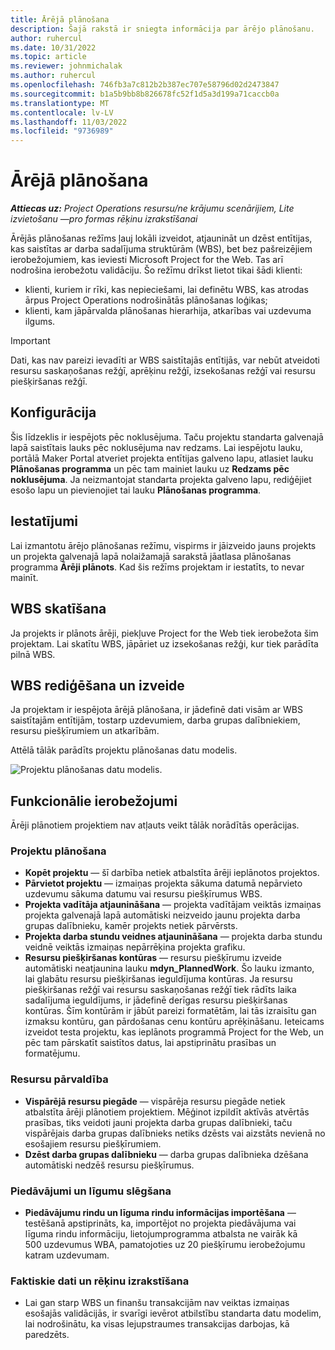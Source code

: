 ```yaml
---
title: Ārējā plānošana
description: Šajā rakstā ir sniegta informācija par ārējo plānošanu.
author: ruhercul
ms.date: 10/31/2022
ms.topic: article
ms.reviewer: johnmichalak
ms.author: ruhercul
ms.openlocfilehash: 746fb3a7c812b2b387ec707e58796d02d2473847
ms.sourcegitcommit: b1a5b9bb8b826678fc52f1d5a3d199a71caccb0a
ms.translationtype: MT
ms.contentlocale: lv-LV
ms.lasthandoff: 11/03/2022
ms.locfileid: "9736989"
---
```

# <a name="external-scheduling"></a>Ārējā plānošana

_**Attiecas uz:** Project Operations resursu/ne krājumu scenārijiem, Lite izvietošanu —pro formas rēķinu izrakstīšanai_

Ārējās plānošanas režīms ļauj lokāli izveidot, atjaunināt un dzēst entītijas, kas saistītas ar darba sadalījuma struktūrām (WBS), bet bez pašreizējiem ierobežojumiem, kas ieviesti Microsoft Project for the Web. Tas arī nodrošina ierobežotu validāciju. Šo režīmu drīkst lietot tikai šādi klienti:

- klienti, kuriem ir rīki, kas nepieciešami, lai definētu WBS, kas atrodas ārpus Project Operations nodrošinātās plānošanas loģikas;
- klienti, kam jāpārvalda plānošanas hierarhija, atkarības vai uzdevuma ilgums.

> [!IMPORTANT]
> Dati, kas nav pareizi ievadīti ar WBS saistītajās entītijās, var nebūt atveidoti resursu saskaņošanas režģī, aprēķinu režģī, izsekošanas režģī vai resursu piešķiršanas režģī.

## <a name="configuration"></a>Konfigurācija

Šis līdzeklis ir iespējots pēc noklusējuma. Taču projektu standarta galvenajā lapā saistītais lauks pēc noklusējuma nav redzams. Lai iespējotu lauku, portālā Maker Portal atveriet projekta entītijas galveno lapu, atlasiet lauku **Plānošanas programma** un pēc tam mainiet lauku uz **Redzams pēc noklusējuma**. Ja neizmantojat standarta projekta galveno lapu, rediģējiet esošo lapu un pievienojiet tai lauku **Plānošanas programma**.

## <a name="settings"></a>Iestatījumi

Lai izmantotu ārējo plānošanas režīmu, vispirms ir jāizveido jauns projekts un projekta galvenajā lapā nolaižamajā sarakstā jāatlasa plānošanas programma **Ārēji plānots**. Kad šis režīms projektam ir iestatīts, to nevar mainīt.

## <a name="viewing-the-wbs"></a>WBS skatīšana

Ja projekts ir plānots ārēji, piekļuve Project for the Web tiek ierobežota šim projektam. Lai skatītu WBS, jāpāriet uz izsekošanas režģi, kur tiek parādīta pilnā WBS.

## <a name="creating-and-editing-the-wbs"></a>WBS rediģēšana un izveide

Ja projektam ir iespējota ārējā plānošana, ir jādefinē dati visām ar WBS saistītajām entītijām, tostarp uzdevumiem, darba grupas dalībniekiem, resursu piešķīrumiem un atkarībām.

Attēlā tālāk parādīts projektu plānošanas datu modelis.

![Projektu plānošanas datu modelis.](media/projectplanningdatamodel.png)

## <a name="functional-limitations"></a>Funkcionālie ierobežojumi

Ārēji plānotiem projektiem nav atļauts veikt tālāk norādītās operācijas.

### <a name="project-planning"></a>Projektu plānošana

- **Kopēt projektu** — šī darbība netiek atbalstīta ārēji ieplānotos projektos.
- **Pārvietot projektu** — izmaiņas projekta sākuma datumā nepārvieto uzdevumu sākuma datumu vai resursu piešķīrumus WBS.
- **Projekta vadītāja atjaunināšana** — projekta vadītājam veiktās izmaiņas projekta galvenajā lapā automātiski neizveido jaunu projekta darba grupas dalībnieku, kamēr projekts netiek pārvērsts.
- **Projekta darba stundu veidnes atjaunināšana** — projekta darba stundu veidnē veiktās izmaiņas nepārrēķina projekta grafiku.
- **Resursu piešķiršanas kontūras** — resursu piešķīrumu izveide automātiski neatjaunina lauku **mdyn\_PlannedWork**. Šo lauku izmanto, lai glabātu resursu piešķiršanas ieguldījuma kontūras. Ja resursu piešķiršanas režģī vai resursu saskaņošanas režģī tiek rādīts laika sadalījuma ieguldījums, ir jādefinē derīgas resursu piešķiršanas kontūras. Šīm kontūrām ir jābūt pareizi formatētām, lai tās izraisītu gan izmaksu kontūru, gan pārdošanas cenu kontūru aprēķināšanu. Ieteicams izveidot testa projektu, kas ieplānots programmā Project for the Web, un pēc tam pārskatīt saistītos datus, lai apstiprinātu prasības un formatējumu.

### <a name="resource-management"></a>Resursu pārvaldība

- **Vispārējā resursu piegāde** — vispārēja resursu piegāde netiek atbalstīta ārēji plānotiem projektiem. Mēģinot izpildīt aktīvās atvērtās prasības, tiks veidoti jauni projekta darba grupas dalībnieki, taču vispārējais darba grupas dalībnieks netiks dzēsts vai aizstāts nevienā no esošajiem resursu piešķīrumiem.
- **Dzēst darba grupas dalībnieku** — darba grupas dalībnieka dzēšana automātiski nedzēš resursu piešķīrumus.

### <a name="quoting-and-contracting"></a>Piedāvājumi un līgumu slēgšana

- **Piedāvājumu rindu un līguma rindu informācijas importēšana** — testēšanā apstiprināts, ka, importējot no projekta piedāvājuma vai līguma rindu informāciju, lietojumprogramma atbalsta ne vairāk kā 500 uzdevumus WBA, pamatojoties uz 20 piešķīrumu ierobežojumu katram uzdevumam.

### <a name="actuals-and-invoicing"></a>Faktiskie dati un rēķinu izrakstīšana

- Lai gan starp WBS un finanšu transakcijām nav veiktas izmaiņas esošajās validācijās, ir svarīgi ievērot atbilstību standarta datu modelim, lai nodrošinātu, ka visas lejupstraumes transakcijas darbojas, kā paredzēts.
